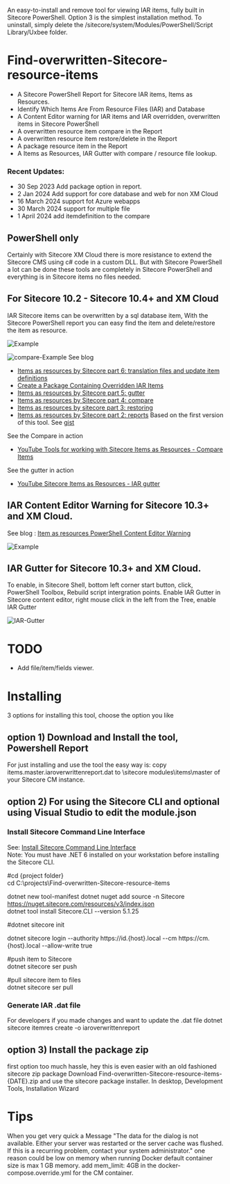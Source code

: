 An easy-to-install and remove tool for viewing IAR items, fully built in Sitecore PowerShell. Option 3 is the simplest installation method. To uninstall, simply delete the /sitecore/system/Modules/PowerShell/Script Library/Uxbee folder.

# Find-overwritten-Sitecore-resource-items
- A Sitecore PowerShell Report for Sitecore IAR items, Items as Resources.
- Identify Which Items Are From Resource Files (IAR) and Database
- A Content Editor warning for IAR items and IAR overridden, overwritten items in Sitecore PowerShell
- A overwritten resource item compare in the Report
- A overwritten resource item restore/delete in the Report
- A package resource item in the Report
- A Items as Resources, IAR Gutter with compare / resource file lookup.

### Recent Updates:
- 30 Sep 2023 Add package option in report.
- 2 Jan 2024 Add support for core database and web for non XM Cloud
- 16 March 2024 support fot Azure webapps
- 30 March 2024 support for multiple file
- 1 April 2024 add itemdefinition to the compare

## PowerShell only
Certainly with Sitecore XM Cloud there is more resistance to extend the Sitecore CMS using c# code in a custom DLL. But with Sitecore PowerShell a lot can be done these tools are completely in Sitecore PowerShell and everything is in Sitecore items no files needed.

## For Sitecore 10.2 - Sitecore 10.4+ and XM Cloud
IAR Sitecore items can be overwritten by a sql database item, With the Sitecore PowerShell report you can easy find the item and delete/restore the item as resource.

![Example](https://raw.githubusercontent.com/jbluemink/Find-overwritten-Sitecore-resource-items/main/find-overwritten-sitecore-resource-items.png)

![compare-Example](https://raw.githubusercontent.com/jbluemink/Find-overwritten-Sitecore-resource-items/main/iar-compare-report.png)
See blog 
- [Items as resources by Sitecore part 6: translation files and update item definitions](https://uxbee.nl/insights/items-as-resources-by-sitecore-part-6)
- [Create a Package Containing Overridden IAR Items](https://www.stockpick.nl/sitecore/create-a-package-containing-overridden-items/)
- [Items as resources by Sitecore part 5: gutter](https://uxbee.nl/insights/items-as-resources-by-sitecore-part-5)
- [Items as resources by Sitecore part 4: compare](https://uxbee.nl/insights/items-as-resources-by-sitecore-part-4)
- [Items as resources by sitecore part 3: restoring](https://uxbee.nl/insights/items-as-resources-by-sitecore-part-3)
- [Items as resources by Sitecore part 2: reports](https://uxbee.nl/insights/items-as-resources-by-sitecore-part-2)
Based on the first version of this tool. See [gist](https://gist.github.com/jbluemink/ac0851a20a3e94a25a6d998dcd25f466)

See the Compare in action
- [YouTube Tools for working with Sitecore Items as Resources - Compare Items](https://www.youtube.com/watch?v=8AHDOQr2zsA)

See the gutter in action
- [YouTube Sitecore Items as Resources - IAR gutter](https://youtu.be/yAUxVGcWlp0)

## IAR Content Editor Warning for Sitecore 10.3+ and XM Cloud.
See blog : [Item as resources PowerShell Content Editor Warning](https://www.stockpick.nl/sitecore/item-as-resources-powershell-warning/)

![Example](https://raw.githubusercontent.com/jbluemink/Find-overwritten-Sitecore-resource-items/main/Overridden-item-as-resource-content-editor-warning.png)

## IAR Gutter for Sitecore 10.3+ and XM Cloud.
To enable, in Sitecore Shell, bottom left corner start button, click, PowerShell Toolbox, Rebuild script intergration points.
Enable IAR Gutter in Sitecore content editor, right mouse click in the left from the Tree, enable IAR Gutter

![IAR-Gutter](https://raw.githubusercontent.com/jbluemink/Find-overwritten-Sitecore-resource-items/main/sitecore-iar-gutter-with-resource-file-lookup-compare.png)

# TODO
- Add file/item/fields viewer.

# Installing
3 options for installing this tool, choose the option you like 

## option 1) Download and Install the tool, Powershell Report
For just installing and use the tool the easy way is:
copy items.master.iaroverwrittenreport.dat  to \sitecore modules\items\master of your Sitecore CM instance.

## option 2) For using the Sitecore CLI and optional using Visual Studio to edit the module.json
### Install Sitecore Command Line Interface
See: [Install Sitecore Command Line Interface](https://doc.sitecore.com/xp/en/developers/103/developer-tools/install-sitecore-command-line-interface.html) \
Note: You must have .NET 6 installed on your workstation before installing the Sitecore CLI.

#cd {project folder}\
cd C:\projects\Find-overwritten-Sitecore-resource-items

dotnet new tool-manifest
dotnet nuget add source -n Sitecore https://nuget.sitecore.com/resources/v3/index.json \
dotnet tool install Sitecore.CLI --version 5.1.25

#dotnet sitecore init

dotnet sitecore login --authority https://id.{host}.local --cm https://cm.{host}.local --allow-write true

#push item to Sitecore\
dotnet sitecore ser push

#pull sitecore item to files\
dotnet sitecore ser pull


### Generate IAR .dat file
For developers if you made changes and want to update the .dat file
dotnet sitecore itemres create -o iaroverwrittenreport

## option 3) Install the package zip
first option too much hassle, hey this is even easier with an old fashioned sitecore zip package
Download Find-overwritten-Sitecore-resource-items-{DATE}.zip  and use the sitecore package installer.
In desktop, Development Tools, Installation Wizard

# Tips
When you get very quick a Message "The data for the dialog is not available. Either your server was restarted or the server cache was flushed. If this is a recurring problem, contact your system administrator."
one reason could be low on memory when running Docker default container size is max 1 GB memory. add mem_limit: 4GB in the docker-compose.override.yml for the CM container.
